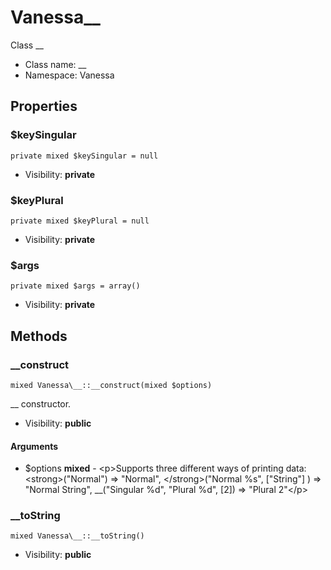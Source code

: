 Vanessa\__
===============

Class __




* Class name: __
* Namespace: Vanessa





Properties
----------


### $keySingular

    private mixed $keySingular = null





* Visibility: **private**


### $keyPlural

    private mixed $keyPlural = null





* Visibility: **private**


### $args

    private mixed $args = array()





* Visibility: **private**


Methods
-------


### __construct

    mixed Vanessa\__::__construct(mixed $options)

__ constructor.



* Visibility: **public**


#### Arguments
* $options **mixed** - &lt;p&gt;Supports three different ways of printing data: &lt;strong&gt;(&quot;Normal&quot;) =&gt; &quot;Normal&quot;, &lt;/strong&gt;(&quot;Normal %s&quot;, [&quot;String&quot;] ) =&gt; &quot;Normal String&quot;, __(&quot;Singular %d&quot;, &quot;Plural %d&quot;, [2]) =&gt; &quot;Plural 2&quot;&lt;/p&gt;



### __toString

    mixed Vanessa\__::__toString()





* Visibility: **public**



